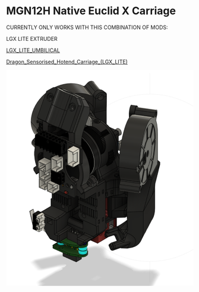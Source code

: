 # MGN12H Native Euclid X Carriage

CURRENTLY ONLY WORKS WITH THIS COMBINATION OF MODS:

LGX LITE EXTRUDER

[LGX_LITE_UMBILICAL](https://github.com/Minsekt/moronvods/tree/main/Mantis_Mods/LGX_Lite_Umbilical)

[Dragon_Sensorised_Hotend_Carriage_(LGX_LITE)](https://github.com/Minsekt/moronvods/tree/main/Mantis_Mods/Dragon_Sensorised_Carriage_(LGX_LITE))

![1](https://github.com/Minsekt/moronvods/blob/main/Mantis_Mods/MGN12H_Native_Euclid/images/2022-04-16T22_53_09.png)


